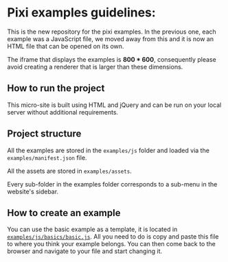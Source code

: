 # Pixi examples guidelines: #

This is the new repository for the pixi examples.
In the previous one, each example was a JavaScript file, we moved away from this and it is now an HTML file that can be opened on its own.

The iframe that displays the examples is **800 * 600**, consequently please avoid creating a renderer that is larger than these dimensions.


## How to run the project ##

This micro-site is built using HTML and jQuery and can be run on your local server without additional requirements.

## Project structure ##

All the examples are stored in the ``` examples/js ``` folder and loaded via the ``` examples/manifest.json ``` file.

All the assets are stored in ``` examples/assets ```.

Every sub-folder in the examples folder corresponds to a sub-menu in the website's sidebar.

## How to create an example ##

You can use the basic example as a template, it is located in [```examples/js/basics/basic.js```](examples/js/basics/basic.js).
All you need to do is copy and paste this file to where you think your example belongs.
You can then come back to the browser and navigate to your file and start changing it.
